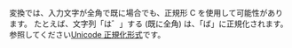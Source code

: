 変換では、入力文字が全角で既に場合でも、正規形 C を使用して可能性があります。 たとえば、文字列「は゛」する (既に全角) は、「ば」に正規化されます。 参照してください[Unicode 正規化形式](http://unicode.org/reports/tr15)です。